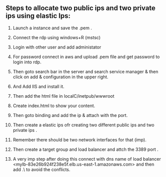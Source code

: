 ## Steps to allocate two public ips and two private ips using elastic Ips:

  1. Launch a instance and save the .pem .
  
  2. Connect the rdp using windows+R (mstsc)
  
  3. Login with other user and add administator <username>
 
  4. For password connect in aws and upload .pem file and get password to login into rdp.
 
  5. Then goto search bar in the server and search service manager & then click on add & configuration in the upper right.
  
  6. And Add IIS and install it.
 
  7. Then add the html file in localC/inetpub/wwwroot
  
  8. Create index.html to show your content.
  
  9. Then goto binding and add the ip & attach with the port.

  10. Then create a elastic ips ofr creating two different public ips and two private ips .
  
  11. Remember there should be two network interfaces for that (imp).
  
  12. Then create a target group and load balancer and attch the 3389 port .
  
  13. A very imp step after doing this connect with dns name of load balancer <mylb-83e26b924f238e5f.elb.us-east-1.amazonaws.com>  and then add .\ <infornt of username> to avoid the conflicts.

